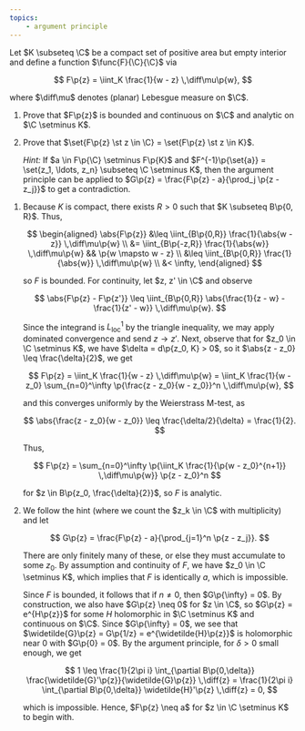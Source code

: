 ```yaml
---
topics:
    - argument principle
---
```


<problem>

Let $K \subseteq \C$ be a compact set of positive area but empty interior and define a function $\func{F}{\C}{\C}$ via

$$
F\p{z}
    = \iint_K \frac{1}{w - z} \,\diff\mu\p{w},
$$

where $\diff\mu$ denotes (planar) Lebesgue measure on $\C$.

1. Prove that $F\p{z}$ is bounded and continuous on $\C$ and analytic on $\C \setminus K$.
2. Prove that $\set{F\p{z} \st z \in \C} = \set{F\p{z} \st z \in K}$.

    _Hint:_ If $a \in F\p{\C} \setminus F\p{K}$ and $F^{-1}\p{\set{a}} = \set{z_1, \ldots, z_n} \subseteq \C \setminus K$, then the argument principle can be applied to $G\p{z} = \frac{F\p{z} - a}{\prod_j \p{z - z_j}}$ to get a contradiction.

</problem>

<solution>

1. Because $K$ is compact, there exists $R > 0$ such that $K \subseteq B\p{0, R}$. Thus,

    $$
    \begin{aligned}
        \abs{F\p{z}}
            &\leq \iint_{B\p{0,R}} \frac{1}{\abs{w - z}} \,\diff\mu\p{w} \\
            &= \iint_{B\p{-z,R}} \frac{1}{\abs{w}} \,\diff\mu\p{w}
                && \p{w \mapsto w - z} \\
            &\leq \iint_{B\p{0,R}} \frac{1}{\abs{w}} \,\diff\mu\p{w} \\
            &< \infty,
    \end{aligned}
    $$

    so $F$ is bounded. For continuity, let $z, z' \in \C$ and observe

    $$
    \abs{F\p{z} - F\p{z'}}
        \leq \iint_{B\p{0,R}} \abs{\frac{1}{z - w} - \frac{1}{z' - w}} \,\diff\mu\p{w}.
    $$

    Since the integrand is $L^1_{\mathrm{loc}}$ by the triangle inequality, we may apply dominated convergence and send $z \to z'$. Next, observe that for $z_0 \in \C \setminus K$, we have $\delta = d\p{z_0, K} > 0$, so it $\abs{z - z_0} \leq \frac{\delta}{2}$, we get

    $$
    F\p{z}
        = \iint_K \frac{1}{w - z} \,\diff\mu\p{w}
        = \iint_K \frac{1}{w - z_0} \sum_{n=0}^\infty \p{\frac{z - z_0}{w - z_0}}^n \,\diff\mu\p{w},
    $$

    and this converges uniformly by the Weierstrass M-test, as

    $$
    \abs{\frac{z - z_0}{w - z_0}}
        \leq \frac{\delta/2}{\delta}
        = \frac{1}{2}.
    $$

    Thus,

    $$
    F\p{z}
        = \sum_{n=0}^\infty \p{\iint_K \frac{1}{\p{w - z_0}^{n+1}} \,\diff\mu\p{w}} \p{z - z_0}^n
    $$

    for $z \in B\p{z_0, \frac{\delta}{2}}$, so $F$ is analytic.

2. We follow the hint (where we count the $z_k \in \C$ with multiplicity) and let

    $$
    G\p{z}
        = \frac{F\p{z} - a}{\prod_{j=1}^n \p{z - z_j}}.
    $$

    There are only finitely many of these, or else they must accumulate to some $z_0$. By assumption and continuity of $F$, we have $z_0 \in \C \setminus K$, which implies that $F$ is identically $a$, which is impossible.

    Since $F$ is bounded, it follows that if $n \neq 0$, then $G\p{\infty} = 0$. By construction, we also have $G\p{z} \neq 0$ for $z \in \C$, so $G\p{z} = e^{H\p{z}}$ for some $H$ holomorphic in $\C \setminus K$ and continuous on $\C$. Since $G\p{\infty} = 0$, we see that $\widetilde{G}\p{z} = G\p{1/z} = e^{\widetilde{H}\p{z}}$ is holomorphic near $0$ with $G\p{0} = 0$. By the argument principle, for $\delta > 0$ small enough, we get

    $$
    1
        \leq \frac{1}{2\pi i} \int_{\partial B\p{0,\delta}} \frac{\widetilde{G}'\p{z}}{\widetilde{G}\p{z}} \,\diff{z}
        = \frac{1}{2\pi i} \int_{\partial B\p{0,\delta}} \widetilde{H}'\p{z} \,\diff{z}
        = 0,
    $$

    which is impossible. Hence, $F\p{z} \neq a$ for $z \in \C \setminus K$ to begin with.

</solution>
